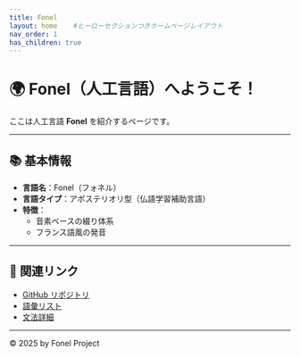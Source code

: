 ```yaml
---
title: Fonel
layout: home	#ヒーローセクションつきホームページレイアウト
nav_order: 1
has_children: true
---
```



# 🌍 Fonel（人工言語）へようこそ！

ここは人工言語 **Fonel** を紹介するページです。  

---

## 📚 基本情報

- **言語名**：Fonel（フォネル）
- **言語タイプ**：アポステリオリ型（仏語学習補助言語）
- **特徴**：
  - 音素ベースの綴り体系
  - フランス語風の発音


---

## 🔗 関連リンク

- [GitHub リポジトリ](https://github.com/arixatos/fonel)
- [語彙リスト](vocab.md)
- [文法詳細](grammar.md)

---

© 2025 by Fonel Project
